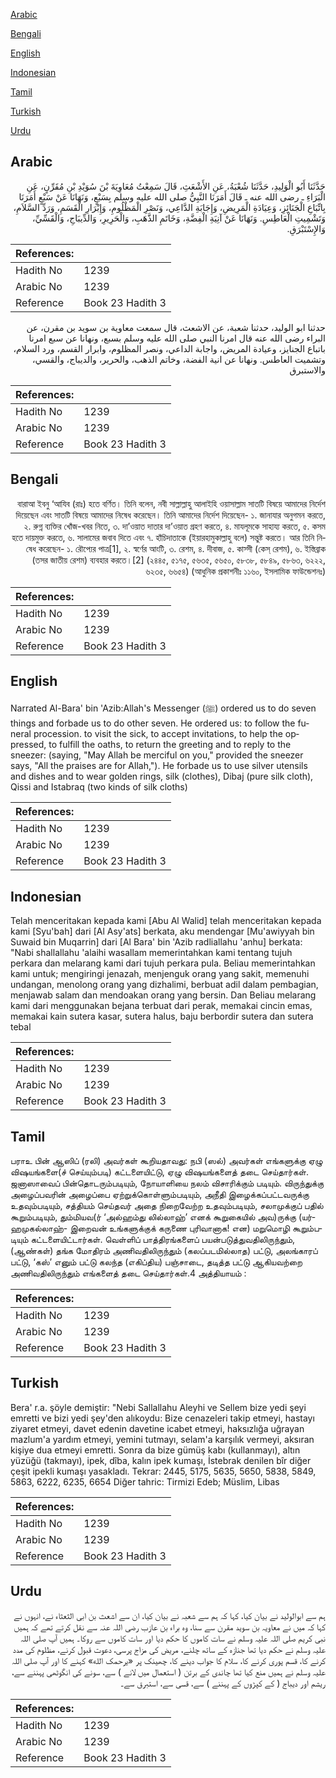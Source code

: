 [Arabic](#arabic)

[Bengali](#bengali)

[English](#english)

[Indonesian](#indonesian)

[Tamil](#tamil)

[Turkish](#turkish)

[Urdu](#urdu)

## Arabic


<div dir="rtl" lang="ar" style={{fontSize:'larger',backgroundColor:'#f8f9fa',padding:20}}>
حَدَّثَنَا أَبُو الْوَلِيدِ، حَدَّثَنَا شُعْبَةُ، عَنِ الأَشْعَثِ، قَالَ سَمِعْتُ مُعَاوِيَةَ بْنَ سُوَيْدِ بْنِ مُقَرِّنٍ، عَنِ الْبَرَاءِ ـ رضى الله عنه ـ قَالَ أَمَرَنَا النَّبِيُّ صلى الله عليه وسلم بِسَبْعٍ، وَنَهَانَا عَنْ سَبْعٍ أَمَرَنَا بِاتِّبَاعِ الْجَنَائِزِ، وَعِيَادَةِ الْمَرِيضِ، وَإِجَابَةِ الدَّاعِي، وَنَصْرِ الْمَظْلُومِ، وَإِبْرَارِ الْقَسَمِ، وَرَدِّ السَّلاَمِ، وَتَشْمِيتِ الْعَاطِسِ‏.‏ وَنَهَانَا عَنْ آنِيَةِ الْفِضَّةِ، وَخَاتَمِ الذَّهَبِ، وَالْحَرِيرِ، وَالدِّيبَاجِ، وَالْقَسِّيِّ، وَالإِسْتَبْرَقِ‏.‏
</div>
<div style={{backgroundColor:'#f8f9fa',padding:20, marginBottom: 10}}><table> <thead> <tr> <th>References:</th> <th></th> </tr> </thead> <tbody><tr><td>Hadith No</td><td>1239</td></tr><tr><td>Arabic No</td><td>1239</td></tr><tr><td>Reference</td><td>Book 23 Hadith 3</td></tr></tbody></table></div>


<div dir="rtl" lang="ar" style={{fontSize:'larger',backgroundColor:'#f8f9fa',padding:20}}>
حدثنا ابو الوليد، حدثنا شعبة، عن الاشعث، قال سمعت معاوية بن سويد بن مقرن، عن البراء رضى الله عنه قال امرنا النبي صلى الله عليه وسلم بسبع، ونهانا عن سبع امرنا باتباع الجنايز، وعيادة المريض، واجابة الداعي، ونصر المظلوم، وابرار القسم، ورد السلام، وتشميت العاطس. ونهانا عن انية الفضة، وخاتم الذهب، والحرير، والديباج، والقسي، والاستبرق
</div>
<div style={{backgroundColor:'#f8f9fa',padding:20, marginBottom: 10}}><table> <thead> <tr> <th>References:</th> <th></th> </tr> </thead> <tbody><tr><td>Hadith No</td><td>1239</td></tr><tr><td>Arabic No</td><td>1239</td></tr><tr><td>Reference</td><td>Book 23 Hadith 3</td></tr></tbody></table></div>

## Bengali


<div dir="rtl" lang="bn" style={{fontSize:'larger',backgroundColor:'#f8f9fa',padding:20}}>
বারাআ ইবনু ‘আযিব (রাঃ) হতে বর্ণিত। তিনি বলেন, নবী সাল্লাল্লাহু আলাইহি ওয়াসাল্লাম সাতটি বিষয়ে আমাদের নির্দেশ দিয়েছেন এবং সাতটি বিষয়ে আমাদের নিষেধ করেছেন। তিনি আমাদের নির্দেশ দিয়েছেন- ১. জানাযার অনুগমন করতে, ২. রুগ্ন ব্যক্তির খোঁজ-খবর নিতে, ৩. দা’ওয়াত দাতার দা’ওয়াত গ্রহণ করতে, ৪. মাযলূমকে সাহায্য করতে, ৫. কসম হতে দায়মুক্ত করতে, ৬. সালামের জবাব দিতে এবং ৭. হাঁচিদাতাকে (ইয়ারহামুকাল্লাহু বলে) সন্তুষ্ট করতে। আর তিনি নিষেধ করেছেন- ১. রৌপ্যের পাত্র[1], ২. স্বর্ণের আংটি, ৩. রেশম, ৪. দীবাজ, ৫. কাস্সী (কেস্ রেশম), ৬. ইস্তিব্রাক (তসর জাতীয় রেশম) ব্যবহার করতে।[2] (২৪৪৫, ৫১৭৫, ৫৬৩৫, ৫৬৫০, ৫৮৩৮, ৫৮৪৯, ৫৮৬৩, ৬২২২, ৬২৩৫, ৬৬৫৪) (আধুনিক প্রকাশনীঃ ১১৬০, ইসলামিক ফাউন্ডেশনঃ)
</div>
<div style={{backgroundColor:'#f8f9fa',padding:20, marginBottom: 10}}><table> <thead> <tr> <th>References:</th> <th></th> </tr> </thead> <tbody><tr><td>Hadith No</td><td>1239</td></tr><tr><td>Arabic No</td><td>1239</td></tr><tr><td>Reference</td><td>Book 23 Hadith 3</td></tr></tbody></table></div>

## English


<div dir="ltr" lang="en" style={{fontSize:'larger',backgroundColor:'#f8f9fa',padding:20}}>
Narrated Al-Bara' bin 'Azib:Allah's Messenger (ﷺ) ordered us to do seven things and forbade us to do other seven. He ordered us: to follow the funeral procession. to visit the sick, to accept invitations, to help the oppressed, to fulfill the oaths, to return the greeting and to reply to the sneezer: (saying, "May Allah be merciful on you," provided the sneezer says, "All the praises are for Allah,"). He forbade us to use silver utensils and dishes and to wear golden rings, silk (clothes), Dibaj (pure silk cloth), Qissi and Istabraq (two kinds of silk cloths)
</div>
<div style={{backgroundColor:'#f8f9fa',padding:20, marginBottom: 10}}><table> <thead> <tr> <th>References:</th> <th></th> </tr> </thead> <tbody><tr><td>Hadith No</td><td>1239</td></tr><tr><td>Arabic No</td><td>1239</td></tr><tr><td>Reference</td><td>Book 23 Hadith 3</td></tr></tbody></table></div>

## Indonesian


<div dir="ltr" lang="id" style={{fontSize:'larger',backgroundColor:'#f8f9fa',padding:20}}>
Telah menceritakan kepada kami [Abu Al Walid] telah menceritakan kepada kami [Syu'bah] dari [Al Asy'ats] berkata, aku mendengar [Mu'awiyyah bin Suwaid bin Muqarrin] dari [Al Bara' bin 'Azib radliallahu 'anhu] berkata: "Nabi shallallahu 'alaihi wasallam memerintahkan kami tentang tujuh perkara dan melarang kami dari tujuh perkara pula. Beliau memerintahkan kami untuk; mengiringi jenazah, menjenguk orang yang sakit, memenuhi undangan, menolong orang yang dizhalimi, berbuat adil dalam pembagian, menjawab salam dan mendoakan orang yang bersin. Dan Beliau melarang kami dari menggunakan bejana terbuat dari perak, memakai cincin emas, memakai kain sutera kasar, sutera halus, baju berbordir sutera dan sutera tebal
</div>
<div style={{backgroundColor:'#f8f9fa',padding:20, marginBottom: 10}}><table> <thead> <tr> <th>References:</th> <th></th> </tr> </thead> <tbody><tr><td>Hadith No</td><td>1239</td></tr><tr><td>Arabic No</td><td>1239</td></tr><tr><td>Reference</td><td>Book 23 Hadith 3</td></tr></tbody></table></div>

## Tamil


<div dir="ltr" lang="ta" style={{fontSize:'larger',backgroundColor:'#f8f9fa',padding:20}}>
பராஉ பின் ஆஸிப் (ரலி) அவர்கள் கூறியதாவது: நபி (ஸல்) அவர்கள் எங்களுக்கு ஏழு விஷயங்களை(ச் செய்யும்படி) கட்டளையிட்டு, ஏழு விஷயங்களைத் தடை செய்தார்கள். ஜனாஸாவைப் பின்தொடரும்படியும், நோயாளியை நலம் விசாரிக்கும் படியும். விருந்துக்கு அழைப்பவரின் அழைப்பை ஏற்றுக்கொள்ளும்படியும், அநீதி இழைக்கப்பட்டவருக்கு உதவும்படியும், சத்தியம் செய்தவர் அதை நிறைவேற்ற உதவும்படியும், சலாமுக்குப் பதில் கூறும்படியும், தும்மியவ(ர் ‘அல்ஹம்து லில்லாஹ்’ எனக் கூறுகையில் அவ)ருக்கு (யர்ஹமுகல்லாஹ்- இறைவன் உங்களுக்குக் கருணை புரிவானாக! என) மறுமொழி கூறும்படியும் கட்டளையிட்டார்கள். வெள்ளிப் பாத்திரங்களைப் பயன்படுத்துவதிலிருந்தும், (ஆண்கள்) தங்க மோதிரம் அணிவதிலிருந்தும் (கலப்படமில்லாத) பட்டு, அலங்காரப் பட்டு, ‘கஸ்’ எனும் பட்டு கலந்த (எகிப்திய) பஞ்சாடை, தடித்த பட்டு ஆகியவற்றை அணிவதிலிருந்தும் எங்களைத் தடை செய்தார்கள்.4 அத்தியாயம் :
</div>
<div style={{backgroundColor:'#f8f9fa',padding:20, marginBottom: 10}}><table> <thead> <tr> <th>References:</th> <th></th> </tr> </thead> <tbody><tr><td>Hadith No</td><td>1239</td></tr><tr><td>Arabic No</td><td>1239</td></tr><tr><td>Reference</td><td>Book 23 Hadith 3</td></tr></tbody></table></div>

## Turkish


<div dir="ltr" lang="tr" style={{fontSize:'larger',backgroundColor:'#f8f9fa',padding:20}}>
Bera' r.a. şöyle demiştir: "Nebi Sallallahu Aleyhi ve Sellem bize yedi şeyi emretti ve bizi yedi şey'den alıkoydu: Bize cenazeleri takip etmeyi, hastayı ziyaret etmeyi, davet edenin davetine icabet etmeyi, haksızlığa uğrayan mazlum'a yardım etmeyi, yemini tutmayı, selam'a karşılık vermeyi, aksıran kişiye dua etmeyi emretti. Sonra da bize gümüş kabı (kullanmayı), altın yüzüğü (takmayı), ipek, dîba, kalın ipek kumaşı, İstebrak denilen bîr diğer çeşit ipekli kumaşı yasakladı. Tekrar: 2445, 5175, 5635, 5650, 5838, 5849, 5863, 6222, 6235, 6654 Diğer tahric: Tirmizi Edeb; Müslim, Libas
</div>
<div style={{backgroundColor:'#f8f9fa',padding:20, marginBottom: 10}}><table> <thead> <tr> <th>References:</th> <th></th> </tr> </thead> <tbody><tr><td>Hadith No</td><td>1239</td></tr><tr><td>Arabic No</td><td>1239</td></tr><tr><td>Reference</td><td>Book 23 Hadith 3</td></tr></tbody></table></div>

## Urdu


<div dir="rtl" lang="ur" style={{fontSize:'larger',backgroundColor:'#f8f9fa',padding:20}}>
ہم سے ابوالولید نے بیان کیا، کہا کہ ہم سے شعبہ نے بیان کیا، ان سے اشعث بن ابی الثعثاء نے، انہوں نے کہا کہ میں نے معاویہ بن سوید مقرن سے سنا، وہ براء بن عازب رضی اللہ عنہ سے نقل کرتے تھے کہ ہمیں نبی کریم صلی اللہ علیہ وسلم نے سات کاموں کا حکم دیا اور سات کاموں سے روکا۔ ہمیں آپ صلی اللہ علیہ وسلم نے حکم دیا تھا جنازہ کے ساتھ چلنے، مریض کی مزاج پرسی، دعوت قبول کرنے، مظلوم کی مدد کرنے کا، قسم پوری کرنے کا، سلام کا جواب دینے کا، چھینک پر «يرحمک الله» کہنے کا اور آپ صلی اللہ علیہ وسلم نے ہمیں منع کیا تھا چاندی کے برتن ( استعمال میں لانے ) سے، سونے کی انگوٹھی پہننے سے، ریشم اور دیباج ( کے کپڑوں کے پہننے ) سے، قسی سے، استبرق سے۔
</div>
<div style={{backgroundColor:'#f8f9fa',padding:20, marginBottom: 10}}><table> <thead> <tr> <th>References:</th> <th></th> </tr> </thead> <tbody><tr><td>Hadith No</td><td>1239</td></tr><tr><td>Arabic No</td><td>1239</td></tr><tr><td>Reference</td><td>Book 23 Hadith 3</td></tr></tbody></table></div>